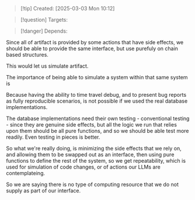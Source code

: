 
>[!tip] Created: [2025-03-03 Mon 10:12]

>[!question] Targets: 

>[!danger] Depends: 

Since all of artifact is provided by some actions that have side effects, we should be able to provide the same interface, but use purefuly on chain based structures.

This would let us simulate artifact.

The importance of being able to simulate a system within that same system is

Because having the ability to time travel debug, and to present bug reports as fully reproducible scenarios, is not possible if we used the real database implementations.

The database implementations need their own testing - conventional testing - since they are genuine side effects, but all the logic we run that relies upon them should be all pure functions, and so we should be able test more readily.  Even testing in pieces is better.

So what we're really doing, is minimizing the side effects that we rely on, and allowing them to be swapped out as an interface, then using pure functions to define the rest of the system, so we get repeatability, which is used for simulation of code changes, or of actions our LLMs are contemplateing.

So we are saying there is no type of computing resource that we do not supply as part of our interface.